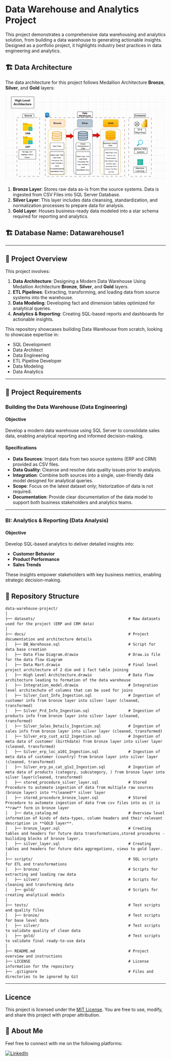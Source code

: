 # Data Warehouse and Analytics Project

This project demonstrates a comprehensive data warehousing and analytics solution, from building a data warehouse to generating actionable insights. Designed as a portfolio project, it highlights industry best practices in data engineering and analytics.


## 🏗️ Data Architecture

The data architecture for this project follows Medallion Architecture **Bronze**, **Silver**, and **Gold** layers:


![Data Architecture](https://github.com/AniW-codes/sql-data-warehouse-project/blob/main/High_Level_Architecture.png)


1. **Bronze Layer**: Stores raw data as-is from the source systems. Data is ingested from CSV Files into SQL Server Database.
2. **Silver Layer**: This layer includes data cleansing, standardization, and normalization processes to prepare data for analysis.
3. **Gold Layer**: Houses business-ready data modeled into a star schema required for reporting and analytics.



## 🏗️ Database Name: Datawarehouse1

---
## 📖 Project Overview

This project involves:

1. **Data Architecture**: Designing a Modern Data Warehouse Using Medallion Architecture **Bronze**, **Silver**, and **Gold** layers.
2. **ETL Pipelines**: Extracting, transforming, and loading data from source systems into the warehouse.
3. **Data Modeling**: Developing fact and dimension tables optimized for analytical queries.
4. **Analytics & Reporting**: Creating SQL-based reports and dashboards for actionable insights.

This repository showcases builiding Data Warehouse from scratch, looking to showcase expertise in:
- SQL Development
- Data Architect
- Data Engineering  
- ETL Pipeline Developer  
- Data Modeling  
- Data Analytics  

---

## 🚀 Project Requirements

### Building the Data Warehouse (Data Engineering)

#### Objective
Develop a modern data warehouse using SQL Server to consolidate sales data, enabling analytical reporting and informed decision-making.

#### Specifications
- **Data Sources**: Import data from two source systems (ERP and CRM) provided as CSV files.
- **Data Quality**: Cleanse and resolve data quality issues prior to analysis.
- **Integration**: Combine both sources into a single, user-friendly data model designed for analytical queries.
- **Scope**: Focus on the latest dataset only; historization of data is not required.
- **Documentation**: Provide clear documentation of the data model to support both business stakeholders and analytics teams.

---

### BI: Analytics & Reporting (Data Analysis)

#### Objective
Develop SQL-based analytics to deliver detailed insights into:
- **Customer Behavior**
- **Product Performance**
- **Sales Trends**

These insights empower stakeholders with key business metrics, enabling strategic decision-making.  

## 📂 Repository Structure
```
data-warehouse-project/
│
├── datasets/                                         # Raw datasets used for the project (ERP and CRM data)
│
├── docs/                                             # Project documentation and architecture details
│   ├── DB_Warehouse.sql                              # Script for data base creation
│   ├── Data Flow Diagram.drawio                      # Draw.io file for the data flow diagram
│   ├── Data Mart.drawio                              # Final level project architecture of 2 dim and 1 fact table joining
│   ├── High Level Architecture.drawio                # Data flow architecture leading to formation of the data warehouse
│   ├── Integration_model.drawio                      # Integration level architechute of columns that can be used for joins
│   ├── Silver_Cust_Info_Ingestion.sql                # Ingestion of customer info from bronze layer into silver layer (cleaned, transformed)
│   ├── Silver_Prd_Info_Ingestion.sql                 # Ingestion of products info from bronze layer into silver layer (cleaned, transformed)
│   ├── Silver_Sales_Details_Ingestion.sql            # Ingestion of sales info from bronze layer into silver layer (cleaned, transformed)
│   ├── Silver_erp_cust_az12_Ingestion.sql            # Ingestion of meta data of customer (birthdate) from bronze layer into silver layer (cleaned, transformed)
│   ├── Silver_erp_loc_a101_Ingestion.sql             # Ingestion of meta data of customer (country) from bronze layer into silver layer (cleaned, transformed)
│   ├── Silver_erp_px_cat_g1v2_Ingestion.sql          # Ingestion of meta data of products (category, subcategory, ) from bronze layer into silver layer(cleaned, transformed)
│   ├── stored_procedure_silver_layer.sql             # Stored Procedure to automate ingestion of data from multiple raw sources (bronze layer) into **cleaned** silver layer
│   ├── stored_procedure_bronze_layer.sql             # Stored Procedure to automate ingestion of data from csv files into as it is **raw** form in bronze layer 
│   ├── data_catalog.md                               # Overview level information of kinds of data-types, column headers and their relevant description in **GOLD layer**.
│   ├── bronze_layer.sql                              # Creating tables and headers for future data transformations,stored procedures - builiding blocks of bronze layer.
│   ├── silver_layer.sql                              # Creating tables and headers for future data aggregations, views to gold layer.
│
├── scripts/                                          # SQL scripts for ETL and transformations
│   ├── bronze/                                       # Scripts for extracting and loading raw data
│   ├── silver/                                       # Scripts for cleaning and transforming data
│   ├── gold/                                         # Scripts for creating analytical models
│
├── tests/                                            # Test scripts and quality files
│   ├── bronze/                                       # Test scripts for base level data
│   ├── silver/                                       # Test scripts to validate quality of clean data
│   ├── gold/                                         # Test scripts to validate final ready-to-use data
│
├── README.md                                         # Project overview and instructions
├── LICENSE                                           # License information for the repository
├── .gitignore                                        # Files and directories to be ignored by Git
```
---


## Licence

This project is licensed under the [MIT License](LICENSE). You are free to use, modify, and share this project with proper attribution.

## 🌟 About Me
Feel free to connect with me on the following platforms:

[![LinkedIn](https://img.shields.io/badge/LinkedIn-0077B5?style=for-the-badge&logo=linkedin&logoColor=white)](https://www.linkedin.com/in/aniruddhawarang/)

